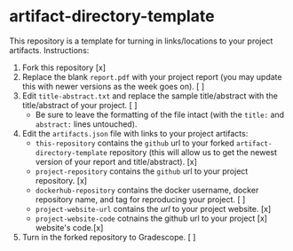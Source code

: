 # artifact-directory-template

This repository is a template for turning in links/locations to your
project artifacts. Instructions:

1. Fork this repository [x]
2. Replace the blank `report.pdf` with your project report (you may
   update this with newer versions as the week goes on). [ ]
3. Edit `title-abstract.txt` and replace the sample title/abstract
   with the title/abstract of your project. [ ]
   * Be sure to leave the formatting of the file intact (with the
     `title:` and `abstract:` lines untouched).
4. Edit the `artifacts.json` file with links to your project
   artifacts:
   * `this-repository` contains the `github` url to your forked
     `artifact-directory-template` repository (this will allow us to
     get the newest version of your report and title/abstract). [x]
   * `project-repository` contains the `github` url to your project
     repository. [x]
   * `dockerhub-repository` contains the docker username, docker
     repository name, and tag for reproducing your project. [ ]
   * `project-website-url` contains the _url_ to your project website. [x]
   * `project-website-code` cotnains the github url to your project [x]
     website's code.[x]
5. Turn in the forked repository to Gradescope. [ ]
